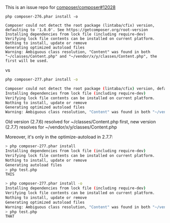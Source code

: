 This is an issue repo for [composer/composer#12028](https://github.com/composer/composer/issues/12028) 

```shell
php composer-276.phar install -o

Composer could not detect the root package (lintaba/cfix) version, defaulting to '1.0.0'. See https://getcomposer.org/root-version
Installing dependencies from lock file (including require-dev)
Verifying lock file contents can be installed on current platform.
Nothing to install, update or remove
Generating optimized autoload files
Warning: Ambiguous class resolution, "Content" was found in both "~/classes/Content.php" and "~/vendor/x/y/classes/Content.php", the first will be used.
```

vs

```bash
php composer-277.phar install -o

Composer could not detect the root package (lintaba/cfix) version, defaulting to '1.0.0'. See https://getcomposer.org/root-version
Installing dependencies from lock file (including require-dev)
Verifying lock file contents can be installed on current platform.
Nothing to install, update or remove
Generating optimized autoload files
Warning: Ambiguous class resolution, "Content" was found in both "~/vendor/x/y/classes/Content.php" and "~/classes/Content.php", the first will be used.
```

Old version (2.7.6) resolved for ~/classes/Content.php first, new version (2.7.7) resolves for ~/vendor/x/y/classes/Content.php


Moreover, it's only in the optimize-autoload in 2.7.7:
```bash
> php composer-277.phar install
Installing dependencies from lock file (including require-dev)
Verifying lock file contents can be installed on current platform.
Nothing to install, update or remove
Generating autoload files
> php test.php
THIS

> php composer-277.phar install -o
Installing dependencies from lock file (including require-dev)
Verifying lock file contents can be installed on current platform.
Nothing to install, update or remove
Generating optimized autoload files
Warning: Ambiguous class resolution, "Content" was found in both "~/vendor/x/y/classes/Content.php" and "~/classes/Content.php", the first will be used.
> php test.php
THAT
```
